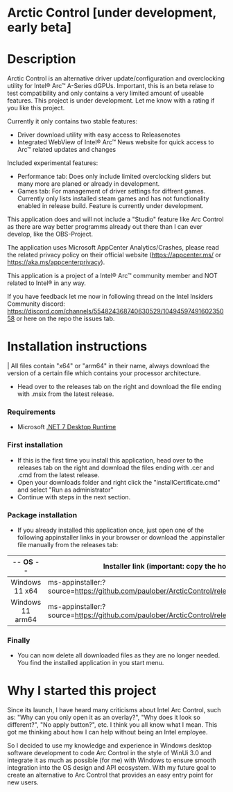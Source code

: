 # Arctic Control [under development, early beta]

# Description

Arctic Control is an alternative driver update/configuration and overclocking utility for Intel® Arc™ A-Series dGPUs. Important, this is an beta relase to test compatibility and only contains a very limited amount of useable features. This project is under development. Let me know with a rating if you like this project.

Currently it only contains two stable features:
- Driver download utility with easy access to Releasenotes
- Integrated WebView of Intel® Arc™ News website for quick access to Arc™ related updates and changes

Included experimental features:
- Performance tab: Does only include limited overclocking sliders but many more are planed or already in development.
- Games tab: For management of driver settings for diffrent games. Currently only lists installed steam games and has not functionality enabled in release build. Feature is currently under development.

This application does and will not include a "Studio" feature like Arc Control as there are way better programms already out there than I can ever develop, like the OBS-Project.

The application uses Microsoft AppCenter Analytics/Crashes, please read the related privacy policy on their official website (https://appcenter.ms/ or https://aka.ms/appcenterprivacy).

This application is a project of a Intel® Arc™ community member and NOT related to Intel® in any way.

If you have feedback let me now in following thread on the Intel Insiders Community discord: https://discord.com/channels/554824368740630529/1049459749160235058 or here on the repo the issues tab.

# Installation instructions
| All files contain "x64" or "arm64" in their name, always download the version of a certain file which contains your processor architecture.

- Head over to the releases tab on the right and download the file ending with .msix from the latest release.

### Requirements
- Microsoft [.NET 7 Desktop Runtime](https://dotnet.microsoft.com/en-us/download/dotnet/7.0)

### First installation
- If this is the first time you install this application, head over to the releases tab on the right and download the files ending with .cer and .cmd from the latest release.
- Open your downloads folder and right click the "installCertificate.cmd" and select "Run as administrator"
- Continue with steps in the next section.

### Package installation
- If you already installed this application once, just open one of the following appinstaller links in your browser or download the .appinstaller file manually from the releases tab: 

| -- OS --       | Installer link (important: copy the hole text starting with ms-appinstaller) |
|:--------------:|----------------|
| Windows 11 x64 | ms-appinstaller:?source=https://github.com/paulober/ArcticControl/releases/latest/download/ArcticControl_x64.appinstaller |
| Windows 11 arm64 | ms-appinstaller:?source=https://github.com/paulober/ArcticControl/releases/latest/download/ArcticControl_arm64.appinstaller |

### Finally
- You can now delete all downloaded files as they are no longer needed. You find the installed application in you start menu.

# Why I started this project

Since its launch, I have heard many criticisms about Intel Arc Control, such as: "Why can you only open it as an overlay?", "Why does it look so different?", "No apply button?", etc. I think you all know what I mean.
This got me thinking about how I can help without being an Intel employee.

So I decided to use my knowledge and experience in Windows desktop software development to code Arc Control in the style of WinUi 3.0 and integrate it as much as possible (for me) with Windows to ensure smooth integration into the OS design and API ecosystem.
With my future goal to create an alternative to Arc Control that provides an easy entry point for new users.

